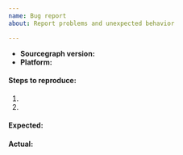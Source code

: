 ```yaml
---
name: Bug report
about: Report problems and unexpected behavior

---
```


- **Sourcegraph version:** <!-- the version of Sourcegraph (if self-hosted), or "Sourcegraph.com" -->
- **Platform:** <!-- OS version, cloud provider, web browser version, Docker version, etc., depending on the issue -->

#### Steps to reproduce:

1. 
2. 

#### Expected: 

#### Actual:
